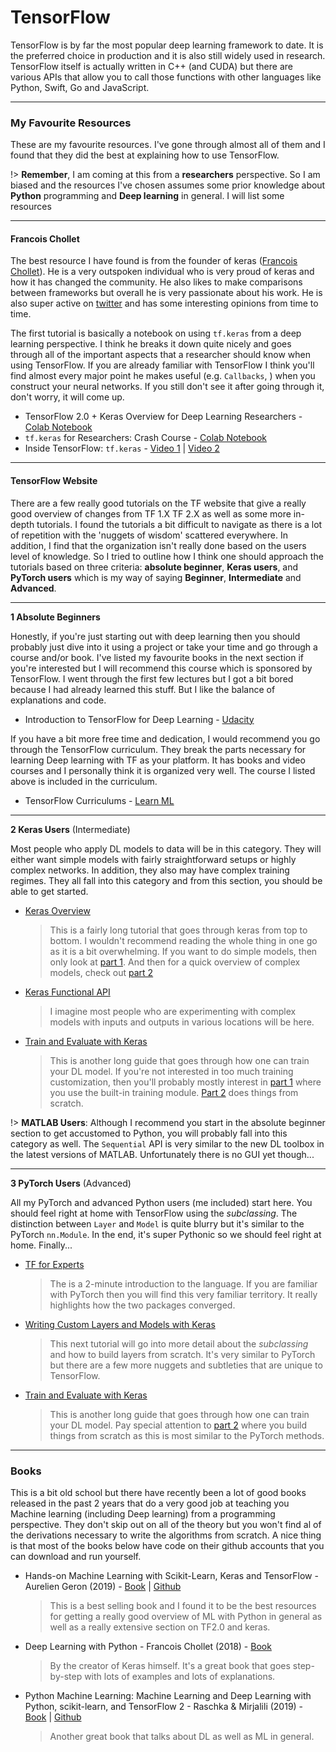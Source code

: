 # TensorFlow

TensorFlow is by far the most popular deep learning framework to date. It is the preferred choice in production and it is also still widely used in research. TensorFlow itself is actually written in C++ (and CUDA) but there are various APIs that allow you to call those functions with other languages like Python, Swift, Go and JavaScript. 

---
### My Favourite Resources

These are my favourite resources. I've gone through almost all of them and I found that they did the best at explaining how to use TensorFlow. 

!> **Remember**, I am coming at this from a **researchers** perspective. So I am biased and the resources I've chosen assumes some prior knowledge about **Python** programming and **Deep learning** in general. I will list some resources

---
#### Francois Chollet

The best resource I have found is from the founder of keras ([Francois Chollet](https://fchollet.com/)). He is a very outspoken individual who is very proud of keras and how it has changed the community. He also likes to make comparisons between frameworks but overall he is very passionate about his work. He is also super active on [twitter](https://twitter.com/fchollet?lang=en) and has some interesting opinions from time to time.

The first tutorial is basically a notebook on using `tf.keras` from a deep learning perspective. I think he breaks it down quite nicely and goes through all of the important aspects that a researcher should know when using TensorFlow. If you are already familiar with TensorFlow I think you'll find almost every major point he makes useful (e.g. `Callbacks`, ) when you construct your neural networks. If you still don't see it after going through it, don't worry, it will come up.

* TensorFlow 2.0 + Keras Overview for Deep Learning Researchers - [Colab Notebook](https://colab.research.google.com/drive/1UCJt8EYjlzCs1H1d1X0iDGYJsHKwu-NO#scrollTo=zoDjozMFREDU)
* `tf.keras` for Researchers: Crash Course - [Colab Notebook](https://colab.research.google.com/drive/17u-pRZJnKN0gO5XZmq8n5A2bKGrfKEUg) 
* Inside TensorFlow: `tf.keras` - [Video 1](https://youtu.be/UYRBHFAvLSs) | [Video 2](https://www.youtube.com/watch?v=uhzGTijaw8A)


---
#### TensorFlow Website

There are a few really good tutorials on the TF website that give a really good overview of changes from TF 1.X TF 2.X as well as some more in-depth tutorials. I found the tutorials a bit difficult to navigate as there is a lot of repetition with the 'nuggets of wisdom' scattered everywhere. In addition, I find that the organization isn't really done based on the users level of knowledge. So I tried to outline how I think one should approach the tutorials based on three criteria: **absolute beginner**, **Keras users**, and **PyTorch users** which is my way of saying **Beginner**, **Intermediate** and **Advanced**.

---
**1 Absolute Beginners**

Honestly, if you're just starting out with deep learning then you should probably just dive into it using a project or take your time and go through a course and/or book. I've listed my favourite books in the next section if you're interested but I will recommend this course which is sponsored by TensorFlow. I went through the first few lectures but I got a bit bored because I had already learned this stuff. But I like the balance of explanations and code.

* Introduction to TensorFlow for Deep Learning - [Udacity](https://www.udacity.com/course/intro-to-tensorflow-for-deep-learning--ud187)

If you have a bit more free time and dedication, I would recommend you go through the TensorFlow curriculum. They break the parts necessary for learning Deep learning with TF as your platform. It has books and video courses and I personally think it is organized very well. The course I listed above is included in the curriculum.

* TensorFlow Curriculums - [Learn ML](https://www.tensorflow.org/resources/learn-ml)

---
**2 Keras Users** (Intermediate)

Most people who apply DL models to data will be in this category. They will either want simple models with fairly straightforward setups or highly complex networks. In addition, they also may have complex training regimes. They all fall into this category and from this section, you should be able to get started.

* [Keras Overview](https://www.tensorflow.org/guide/keras/overview)
  > This is a fairly long tutorial that goes through keras from top to bottom. I wouldn't recommend reading the whole thing in one go as it is a bit overwhelming. If you want to do simple models, then only look at [part 1](https://www.tensorflow.org/guide/keras/overview#build_a_simple_model). And then for a quick overview of complex models, check out [part 2](https://www.tensorflow.org/guide/keras/overview#build_complex_models) 
* [Keras Functional API](https://www.tensorflow.org/guide/keras/functional)
  > I imagine most people who are experimenting with complex models with inputs and outputs in various locations will be here.
* [Train and Evaluate with Keras](https://www.tensorflow.org/guide/keras/train_and_evaluate)
  > This is another long guide that goes through how one can train your DL model. If you're not interested in too much training customization, then you'll probably mostly interest in [part 1](https://www.tensorflow.org/guide/keras/train_and_evaluate#part_i_using_build-in_training_evaluation_loops) where you use the built-in training module.  [Part 2](https://www.tensorflow.org/guide/keras/train_and_evaluate#part_ii_writing_your_own_training_evaluation_loops_from_scratch) does things from scratch.

!> **MATLAB Users**: Although I recommend you start in the absolute beginner section to get accustomed to Python, you will probably fall into this category as well. The `Sequential` API is very similar to the new DL toolbox in the latest versions of MATLAB. Unfortunately there is no GUI yet though...

---
**3 PyTorch Users** (Advanced)

All my PyTorch and advanced Python users (me included) start here. You should feel right at home with TensorFlow using the *subclassing*. The distinction between `Layer` and `Model` is quite blurry but it's similar to the PyTorch `nn.Module`. In the end, it's super Pythonic so we should feel right at home. Finally...

* [TF for Experts](https://www.tensorflow.org/tutorials/quickstart/advanced)
  > The is a 2-minute introduction to the language. If you are familiar with PyTorch then you will find this very familiar territory. It really highlights how the two packages converged.
* [Writing Custom Layers and Models with Keras](https://www.tensorflow.org/guide/keras/custom_layers_and_models)
  > This next tutorial will go into more detail about the *subclassing* and how to build layers from scratch. It's very similar to PyTorch but there are a few more nuggets and subtleties that are unique to TensorFlow.
* [Train and Evaluate with Keras](https://www.tensorflow.org/guide/keras/train_and_evaluate)
  > This is another long guide that goes through how one can train your DL model. Pay special attention to [part 2](https://www.tensorflow.org/guide/keras/train_and_evaluate#part_ii_writing_your_own_training_evaluation_loops_from_scratch) where you build things from scratch as this is most similar to the PyTorch methods.
  

---
### Books

This is a bit old school but there have recently been a lot of good books released in the past 2 years that do a very good job at teaching you Machine learning (including Deep learning) from a programming perspective. They don't skip out on all of the theory but you won't find al of the derivations necessary to write the algorithms from scratch. A nice thing is that most of the books below have code on their github accounts that you can download and run yourself. 

* Hands-on Machine Learning with Scikit-Learn, Keras and TensorFlow - Aurelien Geron (2019) - [Book](https://www.amazon.com/Hands-Machine-Learning-Scikit-Learn-TensorFlow/dp/1492032646) | [Github]()
  > This is a best selling book and I found it to be the best resources for getting a really good overview of ML with Python in general as well as a really extensive section on TF2.0 and keras.
* Deep Learning with Python - Francois Chollet (2018) - [Book](https://www.amazon.com/Deep-Learning-Python-Francois-Chollet/dp/1617294438)
  > By the creator of Keras himself. It's a great book that goes step-by-step with lots of examples and lots of explanations.
* Python Machine Learning: Machine Learning and Deep Learning with Python, scikit-learn, and TensorFlow 2 - Raschka & Mirjalili (2019) - [Book](https://www.amazon.com/Python-Machine-Learning-scikit-learn-TensorFlow/dp/1789955750/ref=sr_1_1?keywords=Python+Machine+learning&qid=1579273871&s=books&sr=1-1) | [Github]()
  > Another great book that talks about DL as well as ML in general. 


